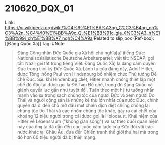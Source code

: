 # 210620_DQX_01

Link: https://vi.wikipedia.org/wiki/%C4%90%E1%BA%A3ng_C%C3%B4ng_nh%C3%A2n_%C4%90%E1%BB%A9c_Qu%E1%BB%91c_gia_X%C3%A3_h%E1%BB%99i_ch%E1%BB%A7_ngh%C4%A9a
Related to slip_box (Ref-box): [[Đảng Quốc Xã]]
Tag: #Note

> Đảng Công nhân Đức Quốc gia Xã hội chủ nghĩa[a] (tiếng Đức: Nationalsozialistische Deutsche Arbeiterpartei; viết tắt: NSDAP; gọi tắt: Nazi; gọi tắt trong tiếng Việt: Đảng Quốc Xã) là đảng cầm quyền Đức trong thời kỳ Đức Quốc Xã. Lãnh tụ của đảng này, Adolf Hitler, được Tổng thống Paul von Hindenburg bổ nhiệm chức Thủ tướng Đế chế Đức. Sau khi Hindenburg chết, Hitler nhanh chóng thiết lập một chế độ độc tài được gọi là Đệ Tam Đế chế, trong đó Đảng Quốc xã giành quyền lực gần như tuyệt đối. Tuân theo một hệ tư tưởng nhấn mạnh vào sự trong sạch chủng tộc của người Đức và xem người Do Thái và người cộng sản là những kẻ thù lớn nhất của nước Đức, chính quyền đã đi đến chỗ mở đầu một chiến dịch diệt chủng chống lại chủng tộc Do Thái và các nhóm chủng tộc khác, gây ra cái chết của khoảng 12 triệu người trong cái được gọi là Holocaust. Khái niệm của Hitler về Lebensraum ("không gian sống") và sự theo đuổi quan niệm này của ông ta đã dẫn đến các cuộc xâm lược của Đức đối với các nước khác tại Châu Âu, đưa đến Chiến tranh thế giới thứ hai mà trong đó hơn 60 triệu người đã bị thiệt mạng.